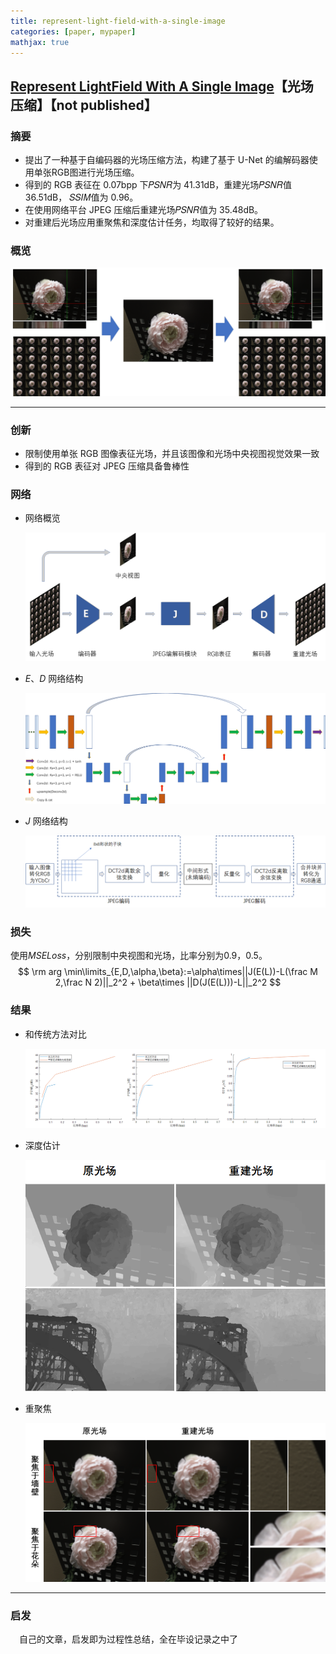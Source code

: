 ```yaml
---
title: represent-light-field-with-a-single-image
categories: [paper, mypaper]
mathjax: true
---
```


## [Represent LightField With A Single Image](https://gitee.com/bnucsy/represent-light-field-with-a-single-rgb-image)【光场压缩】【not published】

### 摘要

- 提出了一种基于自编码器的光场压缩方法，构建了基于 U-Net 的编解码器使用单张RGB图进行光场压缩。
- 得到的 RGB 表征在 0.07bpp 下𝑃𝑆𝑁𝑅为 41.31dB，重建光场𝑃𝑆𝑁𝑅值 36.51dB， 𝑆𝑆𝐼𝑀值为 0.96。
- 在使用网络平台 JPEG 压缩后重建光场𝑃𝑆𝑁𝑅值为 35.48dB。
- 对重建后光场应用重聚焦和深度估计任务，均取得了较好的结果。

### 概览

<img src="represent-light-field-with-a-single-image/image-20220502140548979.png" alt="image-20220502140548979" />

<!-- more -->

----

### 创新

- 限制使用单张 RGB 图像表征光场，并且该图像和光场中央视图视觉效果一致
- 得到的 RGB 表征对 JPEG 压缩具备鲁棒性

### 网络

- 网络概览

  ![image-20220502140608358](represent-light-field-with-a-single-image/image-20220502140608358.png)

- $E、D$ 网络结构

  ![image-20220502140622337](represent-light-field-with-a-single-image/image-20220502140622337.png)

- $J$ 网络结构

  ![image-20220502140637615](represent-light-field-with-a-single-image/image-20220502140637615.png)

### 损失

使用$MSELoss$，分别限制中央视图和光场，比率分别为$0.9$，$0.5$。
$$
\rm arg \min\limits_{E,D,\alpha,\beta}:=\alpha\times||J(E(L))-L(\frac M 2,\frac N 2)||_2^2 + \beta\times ||D(J(E(L)))-L||_2^2
$$

### 结果

- 和传统方法对比

  ![image-20220502140653242](represent-light-field-with-a-single-image/image-20220502140653242.png)

- 深度估计

  <img src="represent-light-field-with-a-single-image/image-20220502141337322.png" alt="image-20220502141337322" style="zoom:80%;" />

- 重聚焦

  ![image-20220502140504370](represent-light-field-with-a-single-image/image-20220502140504370.png)
  
  

----

### 启发

&emsp;自己的文章，启发即为过程性总结，全在毕设记录之中了






